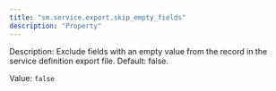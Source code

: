 ```yaml
---
title: "sm.service.export.skip_empty_fields"
description: "Property"
---
```


Description: Exclude fields with an empty value from the record in the service definition export file. Default: false.

Value: `false`